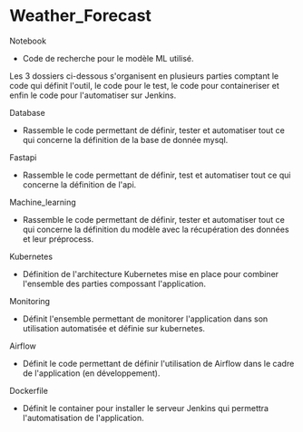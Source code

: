 # Weather_Forecast  

Notebook  
* Code de recherche pour le modèle ML utilisé.  
  
Les 3 dossiers ci-dessous s'organisent en plusieurs parties comptant le code qui définit l'outil, le code pour le test, le code pour containeriser et enfin le code pour l'automatiser sur Jenkins.  
  
Database
* Rassemble le code permettant de définir, tester et automatiser tout ce qui concerne la définition de la base de donnée mysql.  
  
Fastapi  
* Rassemble le code permettant de définir, test et automatiser tout ce qui concerne la définition de l'api.  
  
Machine_learning  
* Rassemble le code permettant de définir, tester et automatiser tout ce qui concerne la définition du modèle avec la récupération des données et leur préprocess.  
  
  
Kubernetes  
* Définition de l'architecture Kubernetes mise en place pour combiner l'ensemble des parties compossant l'application.  
  
Monitoring  
* Définit l'ensemble permettant de monitorer l'application dans son utilisation automatisée et définie sur kubernetes.

Airflow  
* Définit le code permettant de définir l'utilisation de Airflow dans le cadre de l'application (en développement).
  
Dockerfile  
* Définit le container pour installer le serveur Jenkins qui permettra l'automatisation de l'application.  
